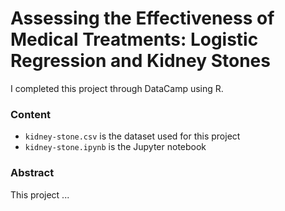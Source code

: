# Assessing the Effectiveness of Medical Treatments: Logistic Regression and Kidney Stones

I completed this project through DataCamp using R.

### Content
- `kidney-stone.csv` is the dataset used for this project
- `kidney-stone.ipynb` is the Jupyter notebook

### Abstract
This project ...
